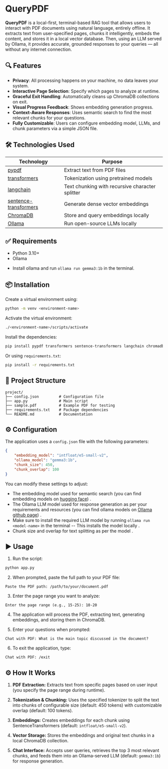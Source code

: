 # QueryPDF

**QueryPDF** is a local-first, terminal-based RAG tool that allows users to interact with PDF documents using natural language, entirely offline. It extracts text from user-specified pages, chunks it intelligently, embeds the content, and stores it in a local vector database. Then, using an LLM served by Ollama, it provides accurate, grounded responses to your queries — all without any internet connection.

## 🔍 Features

- **Privacy**: All processing happens on your machine, no data leaves your system.
- **Interactive Page Selection**: Specify which pages to analyze at runtime.
- **Graceful Exit Handling**: Automatically cleans up ChromaDB collections on exit.
- **Visual Progress Feedback**: Shows embedding generation progress.
- **Context-Aware Responses**: Uses semantic search to find the most relevant chunks for your questions.
- **Fully Customizable**: Users can configure embedding model, LLMs, and chunk parameters via a simple JSON file.

## 🛠️ Technologies Used

| Technology | Purpose |
|------------|---------|
| [pypdf](https://pypi.org/project/pypdf/) | Extract text from PDF files |
| [transformers](https://huggingface.co/docs/transformers/index) | Tokenization using pretrained models |
| [langchain](https://python.langchain.com/docs/introduction/) | Text chunking with recursive character splitter |
| [sentence-transformers](https://www.sbert.net/) | Generate dense vector embeddings |
| [ChromaDB](https://www.trychroma.com/) | Store and query embeddings locally |
| [Ollama](https://ollama.com/) | Run open-source LLMs locally |

## ✅ Requirements

* Python 3.10+
* Ollama 
- Install ollama and run ```ollama run gemma3:1b``` in the terminal.

## 📦 Installation

Create a virtual environment using:

```bash
python -m venv <environment-name>
```
Activate the virtual environment:

```bash
./<environment-name>/scripts/activate
```
Install the dependencies:

```bash
pip install pypdf transformers sentence-transformers langchain chromadb ollama colorama yaspin
```

Or using `requirements.txt`:

```bash
pip install -r requirements.txt
```

## 📂 Project Structure

```
project/
├── config.json         # Configuration file
├── app.py              # Main script
├── sample.pdf          # Example PDF for testing
├── requirements.txt    # Package dependencies
└── README.md           # Documentation
```

## ⚙️ Configuration

The application uses a `config.json` file with the following parameters:

```json
{
    "embedding_model": "intfloat/e5-small-v2",
    "ollama_model": "gemma3:1b",
    "chunk_size": 450,
    "chunk_overlap": 100
}
```

You can modify these settings to adjust:
- The embedding model used for semantic search (you can find embedding models on [hugging face](https://huggingface.co/)) .
- The Ollama LLM model used for response generation as per your requirements and resources (you can find ollama models on [Ollama github page](https://github.com/ollama/ollama)) .
- Make sure to install the required LLM model by running ```ollama run <model-name>``` in the terminal -- This installs the model locally .
- Chunk size and overlap for text splitting as per the model .


## ▶️ Usage

1. Run the script:

```bash
python app.py
```

2. When prompted, paste the full path to your PDF file:

```
Paste the PDF path: /path/to/your/document.pdf
```

3. Enter the page range you want to analyze:

```
Enter the page range (e.g., 15-25): 10-20
```

4. The application will process the PDF, extracting text, generating embeddings, and storing them in ChromaDB.

5. Enter your questions when prompted:

```
Chat with PDF: What is the main topic discussed in the document?
```

6. To exit the application, type:

```
Chat with PDF: /exit
```

## ⚙️ How It Works

1. **PDF Extraction:** Extracts text from specific pages based on user input (you specify the page range during runtime).

2. **Tokenization & Chunking:** Uses the specified tokenizer to split the text into chunks of configurable size (default: 450 tokens) with customizable overlap (default: 100 tokens).

3. **Embeddings:** Creates embeddings for each chunk using SentenceTransformers (default: `intfloat/e5-small-v2`).

4. **Vector Storage:** Stores the embeddings and original text chunks in a local ChromaDB collection.

5. **Chat Interface:** Accepts user queries, retrieves the top 3 most relevant chunks, and feeds them into an Ollama-served LLM (default: `gemma3:1b`) for response generation.
